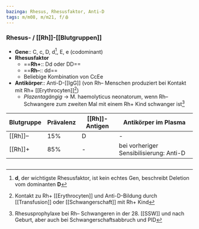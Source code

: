 ```yaml
---
bazinga: Rhesus, Rhesusfaktor, Anti-D
tags: m/m08, m/m21, f/🩸
---
```

### Rhesus- / [[Rh]]-[[Blutgruppen]]
- **Gene**:: C, c, D, d[^1], E, e (codominant)
- **Rhesusfaktor**
	- ==**Rh+**:: Dd oder DD==
	- ==**Rh–**:: dd==
	- Beliebige Kombination von CcEe
- **Antikörper**:: Anti-D-[[IgG]] (von Rh– Menschen produziert bei Kontakt mit Rh+ [[Erythrocyten]][^2])
	- *Plazentagängig* → M. haemolyticus neonatorum, wenn Rh– Schwangere zum zweiten Mal mit einem Rh+ Kind schwanger ist[^3]


| Blutgruppe | Prävalenz | [[Rh]]-Antigen | Antikörper im Plasma |
| ---------- | --------- | ----------- | -------------------- |
| [[Rh]]–    | 15%       | D           | -                    |
| [[Rh]]+    | 85%       | -           | bei vorheriger Sensibilisierung: Anti-D               |

## 

[^1]: **d**, der wichtigste Rhesusfaktor, ist kein echtes Gen, beschreibt Deletion vom dominanten **D**
[^2]: Kontakt zu Rh+ [[Erythrocyten]] und Anti-D-Bildung durch [[Transfusion]] oder [[Schwangerschaft]] mit Rh+ Kind
[^3]: Rhesusprophylaxe bei Rh– Schwangeren in der 28. [[SSW]] und nach Geburt, aber auch bei Schwangerschaftsabbruch und PID